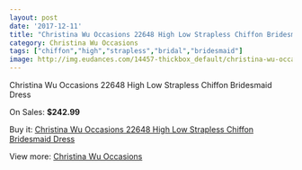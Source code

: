 ```yaml
---
layout: post
date: '2017-12-11'
title: "Christina Wu Occasions 22648 High Low Strapless Chiffon Bridesmaid Dress"
category: Christina Wu Occasions
tags: ["chiffon","high","strapless","bridal","bridesmaid"]
image: http://img.eudances.com/14457-thickbox_default/christina-wu-occasions-22648-high-low-strapless-chiffon-bridesmaid-dress.jpg
---
```

Christina Wu Occasions 22648 High Low Strapless Chiffon Bridesmaid Dress

On Sales: **$242.99**
<a href="https://www.eudances.com/en/christina-wu-occasions/4333-christina-wu-occasions-22648-high-low-strapless-chiffon-bridesmaid-dress.html"><amp-img layout="responsive" width="600" height="600" src="//img.eudances.com/14457-thickbox_default/christina-wu-occasions-22648-high-low-strapless-chiffon-bridesmaid-dress.jpg" alt="Christina Wu Occasions 22648 High Low Strapless Chiffon Bridesmaid Dress 0" /></a>
<a href="https://www.eudances.com/en/christina-wu-occasions/4333-christina-wu-occasions-22648-high-low-strapless-chiffon-bridesmaid-dress.html"><amp-img layout="responsive" width="600" height="600" src="//img.eudances.com/14460-thickbox_default/christina-wu-occasions-22648-high-low-strapless-chiffon-bridesmaid-dress.jpg" alt="Christina Wu Occasions 22648 High Low Strapless Chiffon Bridesmaid Dress 1" /></a>
<a href="https://www.eudances.com/en/christina-wu-occasions/4333-christina-wu-occasions-22648-high-low-strapless-chiffon-bridesmaid-dress.html"><amp-img layout="responsive" width="600" height="600" src="//img.eudances.com/14459-thickbox_default/christina-wu-occasions-22648-high-low-strapless-chiffon-bridesmaid-dress.jpg" alt="Christina Wu Occasions 22648 High Low Strapless Chiffon Bridesmaid Dress 2" /></a>
<a href="https://www.eudances.com/en/christina-wu-occasions/4333-christina-wu-occasions-22648-high-low-strapless-chiffon-bridesmaid-dress.html"><amp-img layout="responsive" width="600" height="600" src="//img.eudances.com/14458-thickbox_default/christina-wu-occasions-22648-high-low-strapless-chiffon-bridesmaid-dress.jpg" alt="Christina Wu Occasions 22648 High Low Strapless Chiffon Bridesmaid Dress 3" /></a>

Buy it: [Christina Wu Occasions 22648 High Low Strapless Chiffon Bridesmaid Dress](https://www.eudances.com/en/christina-wu-occasions/4333-christina-wu-occasions-22648-high-low-strapless-chiffon-bridesmaid-dress.html "Christina Wu Occasions 22648 High Low Strapless Chiffon Bridesmaid Dress")

View more: [Christina Wu Occasions](https://www.eudances.com/en/59-christina-wu-occasions "Christina Wu Occasions")